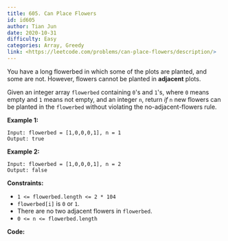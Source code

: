 ```yaml
---
title: 605. Can Place Flowers
id: id605
author: Tian Jun
date: 2020-10-31
difficulty: Easy
categories: Array, Greedy
link: <https://leetcode.com/problems/can-place-flowers/description/>
---
```


You have a long flowerbed in which some of the plots are planted, and some are
not. However, flowers cannot be planted in **adjacent** plots.

Given an integer array `flowerbed` containing `0`'s and `1`'s, where `0` means
empty and `1` means not empty, and an integer `n`, return _if_ `n` new flowers
can be planted in the `flowerbed` without violating the no-adjacent-flowers
rule.



**Example 1:**
            
	Input: flowerbed = [1,0,0,0,1], n = 1    
	Output: true    

**Example 2:**
            
	Input: flowerbed = [1,0,0,0,1], n = 2    
	Output: false    



**Constraints:**

  * `1 <= flowerbed.length <= 2 * 104`
  * `flowerbed[i]` is `0` or `1`.
  * There are no two adjacent flowers in `flowerbed`.
  * `0 <= n <= flowerbed.length`


**Code:**
